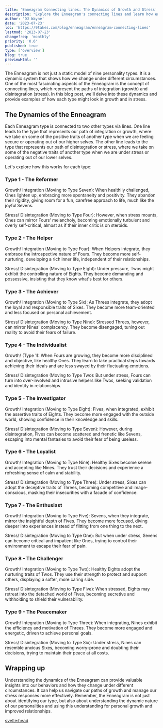 ```yaml
---
title: 'Enneagram Connecting lines: The Dynamics of Growth and Stress'
description: "Explore the Enneagram's connecting lines and learn how each type transforms under stress and growth"
author: 'DJ Wayne'
date: '2023-07-23'
loc: 'https://9takes.com/blog/enneagram/enneagram-connecting-lines'
lastmod: '2023-07-23'
changefreq: 'monthly'
priority: '0.6'
published: true
type: ['overview']
blog: true
previewHtml: ''
---
```


<!-- Take a free, ~5 min test here -->

<p class="firstLetter">The Enneagram is not just a static model of nine personality types. It is a dynamic system that shows how we change under different circumstances. One of the most fascinating aspects of the Enneagram is the concept of connecting lines, which represent the paths of integration (growth) and disintegration (stress). In this blog post, we'll delve into these dynamics and provide examples of how each type might look in growth and in stress.</p>

## The Dynamics of the Enneagram

Each Enneagram type is connected to two other types via lines. One line leads to the type that represents our path of integration or growth, where we take on some of the positive traits of another type when we are feeling secure or operating out of our higher selves. The other line leads to the type that represents our path of disintegration or stress, where we take on some of the negative traits of another type when we are under stress or operating out of our lower selves.

Let's explore how this works for each type:

### Type 1 - The Reformer

Growth/ Integration (Moving to Type Seven): When healthily challenged, Ones lighten up, embracing more spontaneity and positivity. They abandon their rigidity, giving room for a fun, carefree approach to life, much like the joyful Sevens.

Stress/ Disintegration (Moving to Type Four): However, when stress mounts, Ones can mirror Fours' melancholy, becoming emotionally turbulent and overly self-critical, almost as if their inner critic is on steroids.

### Type 2 - The Helper

Growth/ Integration (Moving to Type Four): When Helpers integrate, they embrace the introspective nature of Fours. They become more self-nurturing, developing a rich inner life, independent of their relationships.

Stress/ Disintegration (Moving to Type Eight): Under pressure, Twos might exhibit the controlling nature of Eights. They become demanding and possessive, insisting that they know what's best for others.

### Type 3 - The Achiever

Growth/ Integration (Moving to Type Six): As Threes integrate, they adopt the loyal and responsible traits of Sixes. They become more team-oriented and less focused on personal achievement.

Stress/ Disintegration (Moving to Type Nine): Stressed Threes, however, can mirror Nines' complacency. They become disengaged, tuning out reality to avoid their fears of failure.

### Type 4 - The Individualist

Growth/ (Type 1): When Fours are growing, they become more disciplined and objective, like healthy Ones. They learn to take practical steps towards achieving their ideals and are less swayed by their fluctuating emotions.

Stress/ Disintegration (Moving to Type Two): But under stress, Fours can turn into over-involved and intrusive helpers like Twos, seeking validation and identity in relationships.

### Type 5 - The Investigator

Growth/ Integration (Moving to Type Eight): Fives, when integrated, exhibit the assertive traits of Eights. They become more engaged with the outside world, showing confidence in their knowledge and skills.

Stress/ Disintegration (Moving to Type Seven): However, during disintegration, Fives can become scattered and frenetic like Sevens, escaping into mental fantasies to avoid their fear of being useless.

### Type 6 - The Loyalist

Growth/ Integration (Moving to Type Nine): Healthy Sixes become serene and accepting like Nines. They trust their decisions and experience a refreshing sense of calm and stability.

Stress/ Disintegration (Moving to Type Three): Under stress, Sixes can adopt the deceptive traits of Threes, becoming competitive and image-conscious, masking their insecurities with a facade of confidence.

### Type 7 - The Enthusiast

Growth/ Integration (Moving to Type Five): Sevens, when they integrate, mirror the insightful depth of Fives. They become more focused, diving deeper into experiences instead of flitting from one thing to the next.

Stress/ Disintegration (Moving to Type One): But when under stress, Sevens can become critical and impatient like Ones, trying to control their environment to escape their fear of pain.

### Type 8 - The Challenger

Growth/ Integration (Moving to Type Two): Healthy Eights adopt the nurturing traits of Twos. They use their strength to protect and support others, displaying a softer, more caring side.

Stress/ Disintegration (Moving to Type Five): When stressed, Eights may retreat into the detached world of Fives, becoming secretive and withholding to shield their vulnerability.

### Type 9 - The Peacemaker

Growth/ Integration (Moving to Type Three): When integrating, Nines exhibit the efficiency and motivation of Threes. They become more engaged and energetic, driven to achieve personal goals.

Stress/ Disintegration (Moving to Type Six): Under stress, Nines can resemble anxious Sixes, becoming worry-prone and doubting their decisions, trying to maintain their peace at all costs.

## Wrapping up

Understanding the dynamics of the Enneagram can provide valuable insights into our behaviors and how they change under different circumstances. It can help us navigate our paths of growth and manage our stress responses more effectively. Remember, the Enneagram is not just about identifying our type, but also about understanding the dynamic nature of our personalities and using this understanding for personal growth and improved relationships.

<svelte:head>

  <link rel="canonical" href="https://9takes.com/blog/enneagram/enneagram-connecting-lines">
  <script type="application/ld+json">
    {
  "@context": "http://schema.org",
  "@graph": [
    {
      "@type": "Article",
      "articleBody": "The article delves into the integration and disintegration lines of the nine Enneagram types, revealing how each type's behavior, thought patterns, and feelings shift under different states of mental health.",
      "author": {
        "@type": "Person",
        "name": "DJ Wayne",
        "sameAs": [
        {
          "@id": "https://www.instagram.com/djwayne3/"
        },
        {
          "@id": "https://twitter.com/djwayne3"
        }
        ]
      },
      "dateModified": {
        "@type": "Date",
        "@value": "2023-08-06"
      },
      "datePublished": {
        "@type": "Date",
        "@value": "2023-08-06"
      },
      "description": "Discover the integrating and disintegrating lines in the Enneagram. The blog post explains how each type behaves when they are blossoming (integration) or stressed (disintegration).",
      "headline": "The Slippery Slope to Self-Discovery: Integrating and Disintegrating Lines in the Enneagram",
      "mainEntityOfPage": {
        "@id": "https://your-website-url.com/blog/enneagram-integrating-disintegrating-lines",
        "@type": "WebPage"
      },
      "mentions": {
        "@type": "Thing",
        "name": "Enneagram"
      },
      "publisher": {
        "@type": "Organization",
        "sameAs": [
          {
            "@id": "https://www.instagram.com/9takesdotcom/"
          },
          {
            "@id": "https://twitter.com/9takesdotcom"
          }
        ],
        "logo": {
          "@type": "ImageObject",
          "url": {
            "@id": "https://9takes.com/brand/darkRubix.png"
          }
        },
        "name": "9takes"
      }
    },
    {
      "@type": "FAQPage",
      "mainEntity": [
        {
          "@type": "Question",
          "acceptedAnswer": {
            "@type": "Answer",
            "text": "Integration and disintegration lines in the Enneagram system represent how different Enneagram types behave when they are in a state of psychological growth (integration) or under stress (disintegration)."
          },
          "name": "What are integration and disintegration lines in the Enneagram?"
        },
        {
          "@type": "Question",
          "acceptedAnswer": {
            "@type": "Answer",
            "text": "Each Enneagram type has a specific direction of integration and disintegration. When moving towards integration, they exhibit the positive traits of another type, indicating growth. In contrast, when moving towards disintegration, they show negative traits of a different type, indicating stress or unhealthy behaviors."
          },
          "name": "How does an Enneagram type show signs of integration or disintegration?"
        },
        {
          "@type": "Question",
          "acceptedAnswer": {
            "@type": "Answer",
            "text": "Understanding integration and disintegration lines in the Enneagram can help individuals identify their personal growth areas and potential pitfalls. This knowledge can serve as a guide for personal development, enhancing self-awareness and fostering better interpersonal relationships."
          },
          "name": "What is the significance of understanding integration and disintegration in the Enneagram?"
        }
      ]
    }
  ]
}

</script>
</svelte:head>
